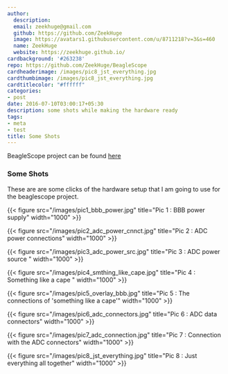 ```yaml
---
author:
  description:
  email: zeekhuge@gmail.com
  github: https://github.com/ZeekHuge
  image: https://avatars1.githubusercontent.com/u/8711218?v=3&s=460
  name: ZeekHuge
  website: https://zeekhuge.github.io/
cardbackground: '#263238'
repo: https://github.com/ZeekHuge/BeagleScope
cardheaderimage: /images/pic8_jst_everything.jpg
cardthumbimage: /images/pic8_jst_everything.jpg
cardtitlecolor: "#ffffff" 
categories:
- post
date: 2016-07-10T03:00:17+05:30
description: some shots while making the hardware ready
tags:
- meta
- test
title: Some Shots
---
```


BeagleScope project can be found [here](https://github.com/ZeekHuge/BeagleScope)

### Some Shots

These are are some clicks of the hardware setup that I am going to use for the beaglescope project.

{{< figure src="/images/pic1_bbb_power.jpg" title="Pic 1 : BBB power supply" width="1000" >}}

{{< figure src="/images/pic2_adc_power_cnnct.jpg" title="Pic 2 : ADC power connections" width="1000" >}}

{{< figure src="/images/pic3_adc_power_src.jpg" title="Pic 3 : ADC power source " width="1000" >}}

{{< figure src="/images/pic4_smthing_like_cape.jpg" title="Pic 4 : Something like a cape " width="1000" >}}

{{< figure src="/images/pic5_overlay_bbb.jpg" title="Pic 5 : The connections of 'something like a cape'" width="1000" >}}

{{< figure src="/images/pic6_adc_connectors.jpg" title="Pic 6 : ADC data connectors" width="1000" >}}

{{< figure src="/images/pic7_adc_connection.jpg" title="Pic 7 : Connection with the ADC connectors" width="1000" >}}

{{< figure src="/images/pic8_jst_everything.jpg" title="Pic 8 : Just everything all together" width="1000" >}}


